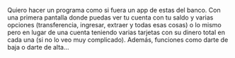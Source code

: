 Quiero hacer un programa como si fuera un app de estas del banco. Con una primera pantalla donde puedas ver tu cuenta con tu saldo y varias opciones (transferencia, ingresar, extraer y todas esas cosas) o lo mismo pero en lugar de una cuenta teniendo varias tarjetas con su dinero total en cada una (si no lo veo muy complicado). Además, funciones como darte de baja o darte de alta...
